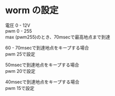# worm の設定

電圧 0 - 12V  
pwm 0 - 255  
max (pwm255)のとき、70msecで最高地点まで到達  

60 - 70msecで到達地点をキープする場合  
pwm 25で設定

50msecで到達地点をキープする場合  
pwm 20で設定

40msecで到達地点をキープする場合  
pwm 15で設定

